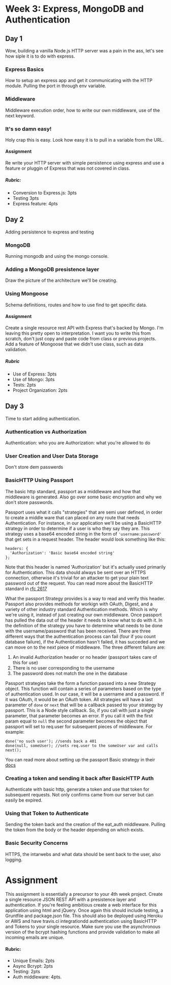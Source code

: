 # Week 3: Express, MongoDB and Authentication
## Day 1
Wow, building a vanilla Node.js HTTP server was a pain in the ass, let's see
how siple it is to do with express.
### Express Basics
How to setup an express app and get it communicating with the HTTP module.
Pulling the port in through env variable.
### Middleware
Middleware execution order, how to write our own middleware, use of the next keyword.
### It's so damn easy!
Holy crap this is easy. Look how easy it is to pull in a variable from the URL.

#### Assignment
Re write your HTTP server with simple persistence using express and use a 
feature or pluggin of Express that was not covered in class.

##### Rubric:
  * Conversion to Express.js: 3pts
  * Testing 3pts
  * Express feature: 4pts

## Day 2
Adding persistence to express and testing
### MongoDB
Running mongodb and using the mongo console.
### Adding a MongoDB presistence layer
Draw the picture of the architecture we'll be creating.
### Using Mongoose
Schema definitions, routes and how to use find to get specific data.

#### Assignment
Create a single resource rest API with Express that's backed by Mongo. I'm 
leaving this pretty open to interpretation. I want you to write this from 
scratch, don't just copy and paste code from class or previous projects. Add a 
feature of Mongoose that we didn't use class, such as data validation.

##### Rubric
  * Use of Express: 3pts
  * Use of Mongo: 3pts
  * Tests: 2pts
  * Project Organization: 2pts

## Day 3
Time to start adding authentication.
### Authentication vs Authorization
Authentication: who you are
Authorization: what you're allowed to do
### User Creation and User Data Storage
Don't store dem passwerds
### BasicHTTP Using Passport
The basic http standard, passport as a middleware and how that middleware is 
generated. Also go over some basic encryption and why we don't store passwords.

Passport uses what it calls "strategies" that are semi user defined, in order
to create a middle ware that can placed on any route that needs Authentication.
For instance, in our application we'll be using a BasicHTTP strategy in order
to determine if a user is who they say they are. This strategy uses a base64 
encoded string in the form of `'username:password'` that get sets in a request
header. The header would look something like this:
```
headers: {
  'Authorization': 'Basic base64 encoded string'
};
```
Note that this header is named 'Authorization' but it's actually used primarily for
Authentication. This data should always be sent over an HTTPS connection, 
otherwise it's trivial for an attacker to get your plain text password out of
the request. You can read more about the BasicHTTP standard in [rfc 2617](https://tools.ietf.org/html/rfc2617)

What the passport Strategy provides is a way to read and verify this header.
Passport also provides methods for workign with OAuth, Digest, and a variety of
other industry standard Authentication methods. Which is why we're using it, 
instead of just creating our own middleware. Once passport has pulled the data
out of the header it needs to know what to do with it. In the definition of the
strategy you have to determine what needs to be done with the username/password
that has been received. There are three different ways that the authentication
process can fail (four if you count database failure), if the Authentication 
hasn't failed, it has succeded and we can move on to the next piece of middleware. 
The three different failure are:
  1.  An invalid Authorization header or no header (passport takes care of this
for use)
  2.  There is no user corresponding to the username
  3.  The password does not match the one in the database

Passport strategies take the form a function passed into a new Strategy object.
This function will contain a series of parameters based on the type of authentication
used. In our case, it will be a username and a password. If it was OAuth, it would
be an OAuth token. All strategies will have a last parameter of `done` or `next`
that will be a callback passed to your strategy by passport. This is a Node style
callback. So, if you call with just a single parameter, that parameter becomes
an error. If you call it with the first param equal to `null` the second parameter
becomes the object that passport will set to req.user for subsequent pieces of
middleware. For example:
```
done('no such user'); //sends back a 401
done(null, someUser); //sets req.user to the someUser var and calls next();
```
You can read more about setting up the passport Basic strategy in their
[docs](http://passportjs.org/docs/basic-digest)

### Creating a token and sending it back after BasicHTTP Auth
Authenticate with basic http, generate a token and use that token for subsequent
requests. Not only confirms came from our server but can easily be expired.
### Using that Token to Authenticate
Sending the token back and the creation of the eat_auth middleware. Pulling the
token from the body or the header depending on which exists.
### Basic Security Concerns
HTTPS, the intarwebs and what data should be sent back to the user, also logging.
# Assignment
This assignment is essentially a precursor to your 4th week project. Create a single
resource JSON REST API with a presistence layer and authentication. If you're feeling
ambitious create a web interface for this application using html and jQuery. Once
again this should include testing, a Gruntfile and package.json file. This should also
be deployed using Heroku or AWS and have travis.ci integrationdd authentication using BasicHTTP and Tokens to your single resource. Make sure you use the asynchronous version of the bcrypt hashing functions and provide validation to make all incoming emails are unique.

#### Rubric:
  * Unique Emails: 2pts
  * Async Bcrypt: 2pts
  * Testing: 2pts
  * Auth middleware: 4pts.
